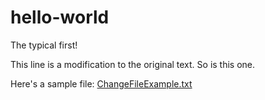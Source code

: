 # hello-world
The typical first!

This line is a modification to the original text.
So is this one.

Here's a sample file:
[ChangeFileExample.txt](https://github.com/jpfranklin/hello-world/files/6151689/ChangeFileExample.txt)
